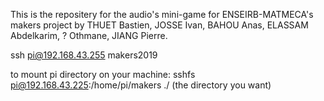This is the repositery for the audio's mini-game for ENSEIRB-MATMECA's makers project by THUET Bastien, JOSSE Ivan, BAHOU Anas, ELASSAM Abdelkarim, ? Othmane, JIANG Pierre.

ssh pi@192.168.43.255
makers2019

to mount pi directory on your machine:
sshfs pi@192.168.43.225:/home/pi/makers ./   (the directory you want)
